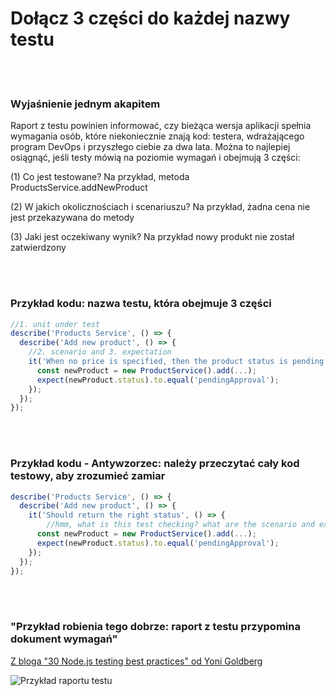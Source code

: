 # Dołącz 3 części do każdej nazwy testu

<br/><br/>

### Wyjaśnienie jednym akapitem

Raport z testu powinien informować, czy bieżąca wersja aplikacji spełnia wymagania osób, które niekoniecznie znają kod: testera, wdrażającego program DevOps i przyszłego ciebie za dwa lata. Można to najlepiej osiągnąć, jeśli testy mówią na poziomie wymagań i obejmują 3 części:

(1) Co jest testowane? Na przykład, metoda ProductsService.addNewProduct

(2) W jakich okolicznościach i scenariuszu? Na przykład, żadna cena nie jest przekazywana do metody

(3) Jaki jest oczekiwany wynik? Na przykład nowy produkt nie został zatwierdzony

<br/><br/>

### Przykład kodu: nazwa testu, która obejmuje 3 części
```javascript
//1. unit under test
describe('Products Service', () => {
  describe('Add new product', () => {
    //2. scenario and 3. expectation
    it('When no price is specified, then the product status is pending approval', () => {
      const newProduct = new ProductService().add(...);
      expect(newProduct.status).to.equal('pendingApproval');
    });
  });
});
```

<br/><br/>

### Przykład kodu - Antywzorzec: należy przeczytać cały kod testowy, aby zrozumieć zamiar
```javascript
describe('Products Service', () => {
  describe('Add new product', () => {
    it('Should return the right status', () => {
        //hmm, what is this test checking? what are the scenario and expectation?
      const newProduct = new ProductService().add(...);
      expect(newProduct.status).to.equal('pendingApproval');
    });
  });
});
```

<br/><br/>

###  "Przykład robienia tego dobrze: raport z testu przypomina dokument wymagań"

 [Z bloga "30 Node.js testing best practices" od Yoni Goldberg](https://medium.com/@me_37286/yoni-goldberg-javascript-nodejs-testing-best-practices-2b98924c9347)

 ![Przykład raportu testu](/assets/images/test-report-like-requirements.jpeg "A test report example")

<br/><br/>
